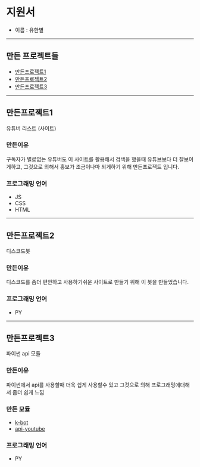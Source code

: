 # 지원서
- 이름 : 유한별

--------------------------------------------------------------
## 만든 프로젝트들
- <a href = "https://github.com/5-23/-/#%EB%A7%8C%EB%93%A0%ED%94%84%EB%A1%9C%EC%A0%9D%ED%8A%B81">만든프로젝트1</a>
- <a href = "https://github.com/5-23/-/#%EB%A7%8C%EB%93%A0%ED%94%84%EB%A1%9C%EC%A0%9D%ED%8A%B82">만든프로젝트2</a>
- <a href = "https://github.com/5-23/-/#%EB%A7%8C%EB%93%A0%ED%94%84%EB%A1%9C%EC%A0%9D%ED%8A%B83">만든프로젝트3</a>
--------------------------------------------------------------

## 만든프로젝트1
유튜버 리스트 (사이트)

### 만든이유
구독자가 별로없는 유튜버도 이 사이트를 활용해서
검색을 했을때 유튜브보다 더 잘보이게하고,
그것으로 의해서 홍보가 조금이나마 되게하기 위해 만든프로잭트 입니다.

### 프로그래밍 언어
- JS
- CSS
- HTML
--------------------------------------------------------------
## 만든프로젝트2
디스코드봇

### 만든이유
디스코드를 좀더 편안하고 사용하기쉬운 사이트로 만들기 위해
이 봇을 만들었습니다.

### 프로그래밍 언어
- PY
--------------------------------------------------------------
## 만든프로젝트3
파이썬 api 모듈

### 만든이유
파이썬에서 api를 사용할때 더욱 쉽게 사용할수 있고
그것으로 의해 프로그래밍에대해서 좀더 쉽게 느낌

### 만든 모듈
- <a href = "https://pypi.org/project/k-bot/">k-bot</a>
- <a href = "https://pypi.org/project/api-youtube/">api-youtube</a>

### 프로그래밍 언어
- PY
